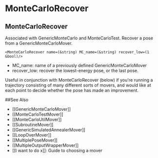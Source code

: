 # MonteCarloRecover
## MonteCarloRecover

Associated with GenericMonteCarlo and MonteCarloTest. Recover a pose from a GenericMonteCarloMover.

```
<MonteCarloRecover name=(&string) MC_name=(&string) recover_low=(1 &bool)/>
```

-   MC\_name: name of a previously defined GenericMonteCarloMover
-   recover\_low: recover the lowest-energy pose, or the last pose.

Useful in conjunction with MonteCarloRecover (below) if you're running a trajectory consisting of many different sorts of movers, and would like at each point to decide whether the pose has made an improvement.


##See Also

* [[GenericMonteCarloMover]]
* [[MonteCarloTestMover]]
* [[MonteCarloUtilMover]]
* [[SubroutineMover]]
* [[GenericSimulatedAnnealerMover]]
* [[LoopOverMover]]
* [[MultiplePoseMover]]
* [[MultipleOutputWrapperMover]]
* [[I want to do x]]: Guide to choosing a mover